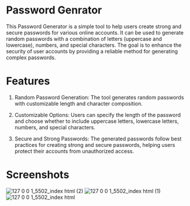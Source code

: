 # Password Genrator
This Password Generator is a simple tool to help users create strong and secure passwords for various online accounts. It can be used to generate random passwords with a combination of letters (uppercase and lowercase), numbers, and special characters. The goal is to enhance the security of user accounts by providing a reliable method for generating complex passwords.

# Features
1) Random Password Generation: The tool generates random passwords with customizable length and character composition.

2) Customizable Options: Users can specify the length of the password and choose whether to include uppercase letters, lowercase letters, numbers, and special characters.

3) Secure and Strong Passwords: The generated passwords follow best practices for creating strong and secure passwords, helping users protect their accounts from unauthorized access.

# Screenshots
![127 0 0 1_5502_index html (2)](https://github.com/yashraj1296/Password-Genrator/assets/77559949/daaca3a8-b82d-4c4b-9efa-4ec4eda8eb73)
![127 0 0 1_5502_index html (1)](https://github.com/yashraj1296/Password-Genrator/assets/77559949/13ecf7d7-f131-4534-8629-6537f84bc832)
![127 0 0 1_5502_index html](https://github.com/yashraj1296/Password-Genrator/assets/77559949/cf12b0d0-bce8-4355-95e5-c4b078503bdc)
